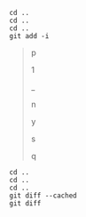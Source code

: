 ```{bash}
cd ..
cd ..
cd ..
git add -i
```
> p
> 
> 1
> 
> _
> 
> n
> 
> y
> 
> s
> 
> q
```{bash}
cd ..
cd ..
cd ..
git diff --cached
git diff
```